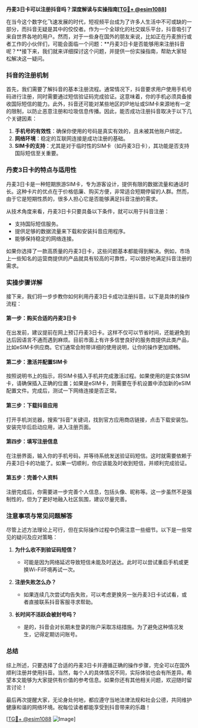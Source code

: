 **丹麦3日卡可以注册抖音吗？深度解读与实操指南[[TG💪+ @esim1088](https://t.me/s/esim1088)]**

在当今这个数字化飞速发展的时代，短视频平台成为了许多人生活中不可或缺的一部分，而抖音无疑是其中的佼佼者。作为一个全球化的社交娱乐平台，抖音吸引了来自世界各地的用户。然而，对于一些身在国外的朋友来说，比如正在丹麦旅行或者工作的小伙伴们，可能会面临一个问题：**丹麦3日卡是否能够用来注册抖音呢？**接下来，我们就来详细探讨这个问题，并提供一份实操指南，帮助大家轻松解决这一疑问。

### 抖音的注册机制

首先，我们需要了解抖音的基本注册流程。通常情况下，抖音要求用户使用手机号码进行注册，同时需要通过短信验证码完成验证。这意味着，你的手机必须具备接收国际短信的能力。此外，抖音还可能对某些地区的IP地址或SIM卡来源地有一定的限制，以防止恶意注册和垃圾信息传播。因此，能否成功注册抖音取决于以下几个关键因素：

1. **手机号的有效性**：确保你使用的号码是真实有效的，且未被其他账户绑定。
2. **网络环境**：稳定的互联网连接是成功注册的基础。
3. **SIM卡的支持**：尤其是对于临时性的SIM卡（如丹麦3日卡），其功能是否支持国际短信至关重要。

### 丹麦3日卡的特点与适用性

丹麦3日卡是一种短期旅游SIM卡，专为游客设计，提供有限的数据流量和通话时长。这种卡片的优点在于价格低廉、购买方便，非常适合短期停留的人群。然而，由于它是短期性质的，很多人担心它是否能够满足抖音注册的需求。

从技术角度来看，丹麦3日卡只要具备以下条件，就可以用于抖音注册：
- 支持国际短信服务。
- 提供足够的数据流量来下载和安装抖音应用程序。
- 能够保持稳定的网络连接。

如果你选择了一款高质量的丹麦3日卡，这些问题基本都能得到解决。例如，市场上一些知名的运营商提供的产品就具有较高的可靠性，可以很好地满足抖音注册的需求。

### 实操步骤详解

接下来，我们将一步步教你如何利用丹麦3日卡成功注册抖音。以下是具体的操作流程：

#### 第一步：购买合适的丹麦3日卡
在出发前，建议提前在网上预订丹麦3日卡。这样不仅可以节省时间，还能避免到达后因语言不通而遇到麻烦。目前市面上有许多信誉良好的服务商提供此类产品，比如eSIM卡供应商。它们通常会附带详细的使用说明，让你的操作更加顺畅。

#### 第二步：激活并配置SIM卡
按照说明书上的指示，将SIM卡插入手机并完成激活过程。如果使用的是实体SIM卡，请确保插入正确的位置；如果是eSIM卡，则需要在手机设置中添加新的eSIM配置文件。完成后，测试一下网络连接是否正常。

#### 第三步：下载抖音应用
打开手机浏览器，搜索“抖音”关键词，找到官方应用商店链接，点击下载安装包。安装完毕后启动应用，进入注册页面。

#### 第四步：填写注册信息
在注册界面，输入你的手机号码，并等待系统发送验证码短信。这时就需要依赖于丹麦3日卡的功能了。如果一切顺利，你应该能及时收到短信，并顺利完成验证。

#### 第五步：完善个人资料
注册完成后，你需要进一步完善个人信息，包括头像、昵称等。这一步虽然不是强制性的，但为了更好地融入社区氛围，建议尽量完善。

### 注意事项与常见问题解答

尽管上述方法理论上可行，但在实际操作过程中仍需注意一些细节。以下是一些常见的疑问及应对策略：

1. **为什么收不到验证码短信？**
   - 可能是因为网络延迟导致短信未能及时送达。此时可以尝试重启手机或更换Wi-Fi环境再试一次。
   
2. **注册失败怎么办？**
   - 如果连续几次尝试均告失败，可以考虑更换另一张丹麦3日卡试试看，或者直接联系抖音客服寻求帮助。

3. **长时间不活跃会被封号吗？**
   - 是的，抖音会对长期未登录的账户采取冻结措施。为了避免这种情况发生，记得定期访问账号。

### 总结

综上所述，只要选择了合适的丹麦3日卡并遵循正确的操作步骤，完全可以在国外顺利注册并使用抖音。当然，每个人的具体情况不同，实际体验也会有所差异。希望本文能够为大家提供有价值的参考信息。如果你还有其他相关问题，欢迎随时留言讨论！

最后再次提醒大家，无论身处何地，都应遵守当地法律法规和社会公德，共同维护健康和谐的网络环境。祝每位读者都能享受到抖音带来的乐趣！

[[TG💪+ @esim1088](https://t.me/s/esim1088) ![Image](https://i.postimg.cc/4NQfJmqS/Snipaste-2025-05-13-00-14-12.png)]